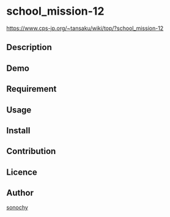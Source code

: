 

school_mission-12
====
https://www.cps-jp.org/~tansaku/wiki/top/?school_mission-12



## Description

## Demo

## Requirement

## Usage

## Install

## Contribution

## Licence


## Author

[sonochy](https://github.com/sonochy)
